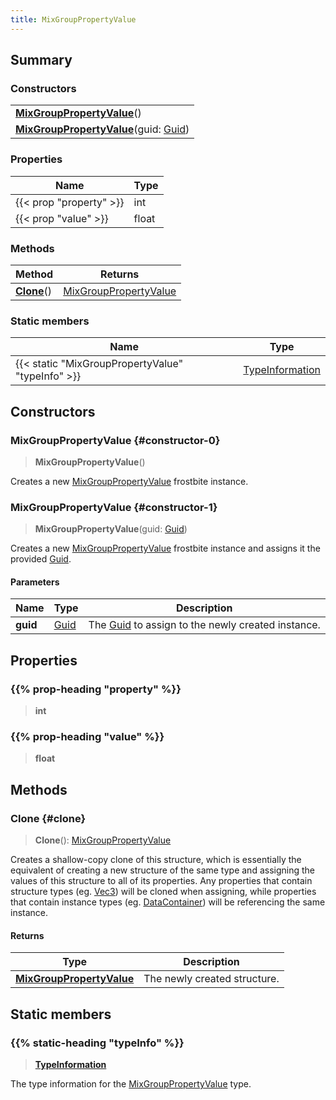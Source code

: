 ```yaml
---
title: MixGroupPropertyValue
---
```


## Summary

### Constructors

|  |
| --- |
| **[MixGroupPropertyValue](#constructor-0)**() |
| **[MixGroupPropertyValue](#constructor-1)**(guid: [Guid](/vext/ref/shared/type/guid)) |

### Properties

| Name | Type |
| ---- | ---- |
| {{< prop "property" >}} | int |
| {{< prop "value" >}} | float |

### Methods

| Method | Returns |
| ------ | ------- |
| **[Clone](#clone)**() | [MixGroupPropertyValue](/vext/ref/fb/mixgrouppropertyvalue) |

### Static members

| Name | Type |
| ---- | ---- |
| {{< static "MixGroupPropertyValue" "typeInfo" >}} | [TypeInformation](/vext/ref/shared/type/typeinformation) |

## Constructors

### MixGroupPropertyValue {#constructor-0}

> **MixGroupPropertyValue**()

Creates a new [MixGroupPropertyValue](/vext/ref/fb/mixgrouppropertyvalue) frostbite instance.

### MixGroupPropertyValue {#constructor-1}

> **MixGroupPropertyValue**(guid: [Guid](/vext/ref/shared/type/guid))

Creates a new [MixGroupPropertyValue](/vext/ref/fb/mixgrouppropertyvalue) frostbite instance and assigns it the provided [Guid](/vext/ref/shared/type/guid).

#### Parameters

| Name | Type | Description |
| ---- | ---- | ----------- |
| **guid** | [Guid](/vext/ref/shared/type/guid) | The [Guid](/vext/ref/shared/type/guid) to assign to the newly created instance. |

## Properties

### {{% prop-heading "property" %}}

> **int**

### {{% prop-heading "value" %}}

> **float**

## Methods

### Clone {#clone}

> **Clone**(): [MixGroupPropertyValue](/vext/ref/fb/mixgrouppropertyvalue)

Creates a shallow-copy clone of this structure, which is essentially the equivalent of creating a new structure of the same type and assigning the values of this structure to all of its properties. Any properties that contain structure types (eg. [Vec3](/vext/ref/shared/type/vec3)) will be cloned when assigning, while properties that contain instance types (eg. [DataContainer](/vext/ref/shared/type/datacontainer)) will be referencing the same instance.

#### Returns

| Type | Description |
| ---- | ----------- |
| **[MixGroupPropertyValue](/vext/ref/fb/mixgrouppropertyvalue)** | The newly created structure. |

## Static members

### {{% static-heading "typeInfo" %}}

> **[TypeInformation](/vext/ref/shared/type/typeinformation)**

The type information for the [MixGroupPropertyValue](/vext/ref/fb/mixgrouppropertyvalue) type.

